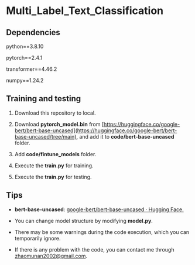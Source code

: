 # Multi_Label_Text_Classification

## Dependencies

python==3.8.10

pytorch==2.4.1

transformer==4.46.2

numpy==1.24.2

## Training and testing

1. Download this repository to local.

2. Download **pytorch_model.bin** from [https://huggingface.co/google-bert/bert-base-uncased](https://huggingface.co/google-bert/bert-base-uncased/tree/main), and add it to **code/bert-base-uncased** folder.

3. Add **code/fintune_models** folder.

4. Execute the **train.py** for training.

5. Execute the **train.py** for testing.

## Tips

* **bert-base-uncased**: [google-bert/bert-base-uncased · Hugging Face.](https://huggingface.co/google-bert/bert-base-uncased)

* You can change model structure by modifying **model.py**.

* There may be some warnings during the code execution, which you can temporarily ignore.

* If there is any problem with the code, you can contact me through zhaomunan2002@gmail.com.


